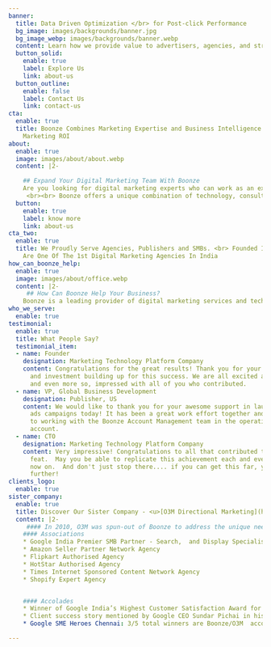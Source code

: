 ```yaml
---
banner:
  title: Data Driven Optimization </br> for Post-click Performance
  bg_image: images/backgrounds/banner.jpg
  bg_image_webp: images/backgrounds/banner.webp
  content: Learn how we provide value to advertisers, agencies, and strategic partners.
  button_solid:
    enable: true
    label: Explore Us
    link: about-us
  button_outline:
    enable: false
    label: Contact Us
    link: contact-us
cta:
  enable: true
  title: Boonze Combines Marketing Expertise and Business Intelligence To Drive Better
    Marketing ROI
about:
  enable: true
  image: images/about/about.webp
  content: |2-

    ## Expand Your Digital Marketing Team With Boonze
    Are you looking for digital marketing experts who can work as an extension of your in-house marketing team? Boonze is eager to manage and optimise search, social, display, video and marketplace advertising campaigns for your business. Our deep understanding of various advertising platforms helps businesses acquire and retain customers with performance-driven marketing campaigns.
     <br><br> Boonze offers a unique combination of technology, consulting, research, analytics, optimization and custom reporting to our clients. If you are looking for a process-driven organisation which deliver value and efficiency while limiting the variability seen in people-driven organisations, look no further.​
  button:
    enable: true
    label: know more
    link: about-us
cta_two:
  enable: true
  title: We Proudly Serve Agencies, Publishers and SMBs. <br> Founded In 2005, We
    Are One Of The 1st Digital Marketing Agencies In India
how_can_boonze_help:
  enable: true
  image: images/about/office.webp
  content: |2-
     ## How Can Boonze Help Your Business?
    Boonze is a leading provider of digital marketing services and technologies to clients who demand accountability, efficiency and predictability from their marketing campaigns. <br><br> When you select Boonze to manage your digital marketing campaigns your company benefits from a highly qualified analytical team that offers comprehensive digital marketing strategies designed to produce highly qualified leads, reduce new customer acquisition costs, and ensure the highest possible return on investment (ROI) possible. <br><br>We believe in true partnerships. Boonze aligns its interests with those of its clients to create  mutually-beneficial partnerships.
who_we_serve:
  enable: true
testimonial:
  enable: true
  title: What People Say?
  testimonial_item:
  - name: Founder
    designation: Marketing Technology Platform Company
    content: Congratulations for the great results! Thank you for your commitment
      and investment building up for this success. We are all excited about the results,
      and even more so, impressed with all of you who contributed.
  - name: VP, Global Business Development
    designation: Publisher, US
    content: We would like to thank you for your awesome support in launching Google
      ads campaigns today! It has been a great work effort together and we look forward
      to working with the Boonze Account Management team in the operation of this
      account.
  - name: CTO
    designation: Marketing Technology Platform Company
    content: Very impressive! Congratulations to all that contributed to this immense
      feat.  May you be able to replicate this achievement each and every day from
      now on.  And don't just stop there.... if you can get this far, you can get
      further!
clients_logo:
  enable: true
sister_company:
  enable: true
  title: Discover Our Sister Company - <u>[O3M Directional Marketing](https://o3mdm.com/)</u>
  content: |2-
     #### In 2010, O3M was spun-out of Boonze to address the unique needs of businesses in the Indian market.
    #### Associations
    * Google India Premier SMB Partner - Search,  and Display Specialisations
    * Amazon Seller Partner Network Agency
    * Flipkart Authorised Agency
    * HotStar Authorised Agency
    * Times Internet Sponsored Content Network Agency
    * Shopify Expert Agency


    #### Accolades
    * Winner of Google India’s Highest Customer Satisfaction Award for 3 years. The only 1st place winner ever.
    * Client success story mentioned by Google CEO Sundar Pichai in his address to the Indian Prime Minister.
    * Google SME Heroes Chennai: 3/5 total winners are Boonze/O3M  accounts

---
```

